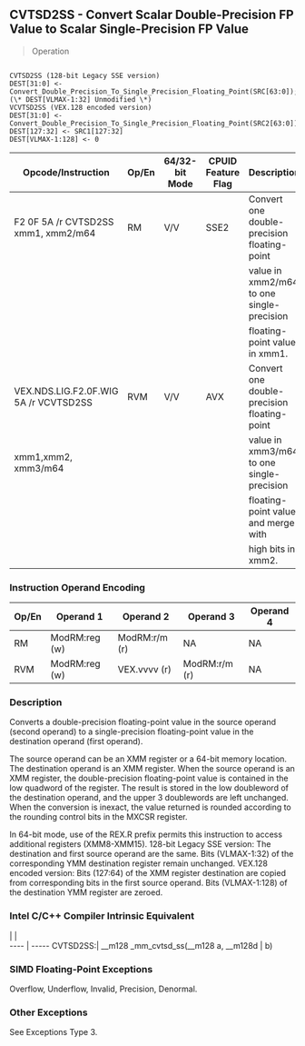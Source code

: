 ## CVTSD2SS - Convert Scalar Double-Precision FP Value to Scalar Single-Precision FP Value

> Operation
``` slim

CVTSD2SS (128-bit Legacy SSE version)
DEST[31:0] <- Convert_Double_Precision_To_Single_Precision_Floating_Point(SRC[63:0]);
(\* DEST[VLMAX-1:32] Unmodified \*)
VCVTSD2SS (VEX.128 encoded version)
DEST[31:0] <- Convert_Double_Precision_To_Single_Precision_Floating_Point(SRC2[63:0]);
DEST[127:32] <- SRC1[127:32]
DEST[VLMAX-1:128] <- 0

```

 Opcode/Instruction                   | Op/En| 64/32-bit Mode| CPUID Feature Flag| Description                                
 ---  | --- | --- | --- | ---
 F2 0F 5A /r CVTSD2SS xmm1, xmm2/m64  | RM   | V/V           | SSE2              | Convert one double-precision floating-point
                                      |      |               |                   | value in xmm2/m64 to one single-precision  
                                      |      |               |                   | floating-point value in xmm1.              
 VEX.NDS.LIG.F2.0F.WIG 5A /r VCVTSD2SS| RVM  | V/V           | AVX               | Convert one double-precision floating-point
 xmm1,xmm2, xmm3/m64                  |      |               |                   | value in xmm3/m64 to one single-precision  
                                      |      |               |                   | floating-point value and merge with        
                                      |      |               |                   | high bits in xmm2.                         

### Instruction Operand Encoding
 Op/En| Operand 1    | Operand 2    | Operand 3    | Operand 4
 ---  | --- | --- | --- | ---
 RM   | ModRM:reg (w)| ModRM:r/m (r)| NA           | NA       
 RVM  | ModRM:reg (w)| VEX.vvvv (r) | ModRM:r/m (r)| NA       

### Description
Converts a double-precision floating-point value in the source operand (second
operand) to a single-precision floating-point value in the destination operand
(first operand).

The source operand can be an XMM register or a 64-bit memory location. The destination
operand is an XMM register. When the source operand is an XMM register, the
double-precision floating-point value is contained in the low quadword of the
register. The result is stored in the low doubleword of the destination operand,
and the upper 3 doublewords are left unchanged. When the conversion is inexact,
the value returned is rounded according to the rounding control bits in the
MXCSR register.

In 64-bit mode, use of the REX.R prefix permits this instruction to access additional
registers (XMM8-XMM15). 128-bit Legacy SSE version: The destination and first
source operand are the same. Bits (VLMAX-1:32) of the corresponding YMM destination
register remain unchanged. VEX.128 encoded version: Bits (127:64) of the XMM
register destination are copied from corresponding bits in the first source
operand. Bits (VLMAX-1:128) of the destination YMM register are zeroed.



### Intel C/C++ Compiler Intrinsic Equivalent
   | |  
---- | -----
 CVTSD2SS:| __m128 _mm_cvtsd_ss(__m128 a, __m128d
          | b)                                   

### SIMD Floating-Point Exceptions
Overflow, Underflow, Invalid, Precision, Denormal.


### Other Exceptions
See Exceptions Type 3.
